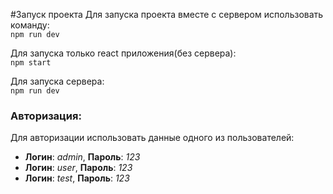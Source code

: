 #Запуск проекта
Для запуска проекта вместе с сервером использовать команду: </br>
`npm run dev`
</br>

Для запуска только react приложения(без сервера):</br>
`npm start`

Для запуска сервера: </br>
`npm run dev`


### Авторизация: </br>
Для авторизации использовать данные одного из пользователей: </br>
- **Логин**: _admin_, **Пароль**: _123_
- **Логин**: _user_, **Пароль**:  _123_
- **Логин**: _test_, **Пароль**:  _123_


